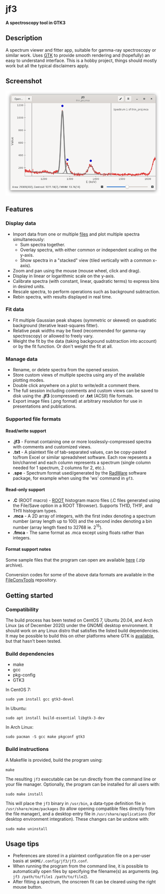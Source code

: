 # **jf3**

**A spectroscopy tool in GTK3**

## Description

A spectrum viewer and fitter app, suitable for gamma-ray spectroscopy or similar work.  Uses [GTK](https://www.gtk.org/) to provide smooth rendering and (hopefully) an easy to understand interface.  This is a hobby project, things should mostly work but all the typical disclaimers apply.

## Screenshot

![jf3 user interface screenshot](https://raw.githubusercontent.com/e-j-w/e-j-w.github.io/master/media/jf3.png "jf3 user interface")

## Features

### Display data

* Import data from one or multiple [files](#filecompat) and plot multiple spectra simultaneously:
    * Sum spectra together.
    * Overlay spectra, with either common or independent scaling on the y-axis.
    * Show spectra in a "stacked" view (tiled vertically with a common x-axis).
* Zoom and pan using the mouse (mouse wheel, click and drag).
* Display in linear or logarithmic scale on the y-axis.
* Calibrate spectra (with constant, linear, quadratic terms) to express bins in desired units.
* Rescale spectra, to perform operations such as background subtraction.
* Rebin spectra, with results displayed in real time.

### Fit data

* Fit multiple Gaussian peak shapes (symmetric or skewed) on quadratic background (iterative least-squares fitter).
* Relative peak widths may be fixed (recommended for gamma-ray spectroscopy) or allowed to freely vary.
* Weight the fit by the data (taking background subtraction into account) or by the fit function.  Or don't weight the fit at all.

### Manage data

* Rename, or delete spectra from the opened session.
* Store custom views of multiple spectra using any of the available plotting modes.
* Double click anywhere on a plot to write/edit a comment there.
* The full session including comments and custom views can be saved to disk using the **.jf3** (compressed) or **.txt** (ACSII) file formats.
* Export image files (.png format) at arbitrary resolution for use in presentations and publications.

### Supported file formats<a name="filecompat"></a>

#### Read/write support

* **.jf3** - Format containing one or more losslessly-compressed spectra with comments and customized views.
* **.txt** - A plaintext file of tab-separated values, can be copy-pasted to/from Excel or similar spreadsheet software.  Each row repesents a bin/channel and each column represents a spectrum (single column needed for 1 spectrum, 2 columns for 2, etc.).
* **.spe** -  Spectrum format used/generated by the [RadWare](https://radware.phy.ornl.gov/) software package, for example when using the 'ws' command in `gf3`.

#### Read-only support

* **.C** (ROOT macro) - [ROOT](https://root.cern.ch/) histogram macro files (.C files generated using the File/Save option in a ROOT TBrowser).  Supports TH1D, TH1F, and TH1I histogram types.
* **.mca** - A 2D array of integers, with the first index denoting a spectrum number (array length up to 100) and the second index denoting a bin number (array length fixed to 32768 ie. 2<sup>15</sup>).
* **.fmca** - The same format as .mca except using floats rather than integers.

#### Format support notes

Some sample files that the program can open are available [here](https://mega.nz/#!yUtRBAYR!ATst0ngazksR-g-P-Qdsw2rd4lpHJXBpd6nJq6pW77I) (.zip archive).

Conversion codes for some of the above data formats are available in the [FileConvTools](https://github.com/e-j-w/FileConvTools) repository.

## Getting started

### Compatibility

The build process has been tested on CentOS 7, Ubuntu 20.04, and Arch Linux (as of December 2020) under the GNOME desktop environment.  It should work on any Linux distro that satisfies the listed build dependencies.  It may be possible to build this on other platforms where GTK is [available](https://www.gtk.org/docs/installations/), but that hasn't been tested.

### Build dependencies

* make
* gcc
* pkg-config
* GTK3

In CentOS 7:

```
sudo yum install gcc gtk3-devel
```

In Ubuntu:

```
sudo apt install build-essential libgtk-3-dev
```

In Arch Linux:

```
sudo pacman -S gcc make pkgconf gtk3
```

### Build instructions

A Makefile is provided, build the program using:

```make``` 

The resulting `jf3` executable can be run directly from the command line or your file manager.  Optionally, the program can be installed for all users with:

```sudo make install```

This will place the `jf3` binary in `/usr/bin`, a data-type definition file in `/usr/share/mime/packages` (to allow opening compatible files directly from the file manager), and a desktop entry file in `/usr/share/applications` (for desktop environment integration).  These changes can be undone with:

```sudo make uninstall```

## Usage tips

* Preferences are stored in a plaintext configuration file on a per-user basis at `$HOME/.config/jf3/jf3.conf`.
* When running the program from the command line, it is possible to automatically open files by specifying the filename(s) as arguments (eg. `jf3 /path/to/file1 /path/to/file2`).
* After fitting a spectrum, the onscreen fit can be cleared using the right mouse button.
